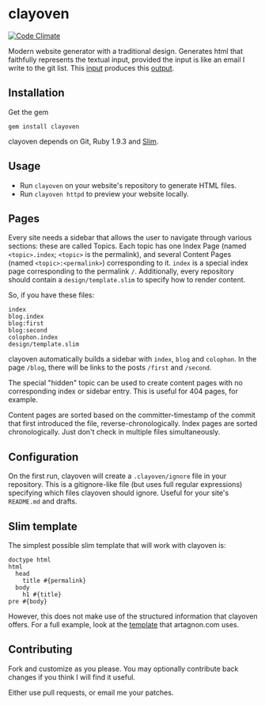 # clayoven
[![Code Climate](https://codeclimate.com/github/artagnon/clayoven.png)](https://codeclimate.com/github/artagnon/clayoven)

Modern website generator with a traditional design. Generates html
that faithfully represents the textual input, provided the input is
like an email I write to the git list.  This
[input](http://artagnon.com/hidden:claytext) produces this
[output](http://artagnon.com/claytext).

## Installation

Get the gem

    gem install clayoven

clayoven depends on Git, Ruby 1.9.3 and [Slim](http://slim-lang.com).

## Usage

* Run `clayoven` on your website's repository to generate HTML files.
* Run `clayoven httpd` to preview your website locally.

## Pages

Every site needs a sidebar that allows the user to navigate through
various sections: these are called Topics.  Each topic has one Index
Page (named `<topic>.index`; `<topic>` is the permalink), and several
Content Pages (named `<topic>:<permalink>`) corresponding to it.
`index` is a special index page corresponding to the permalink `/`.
Additionally, every repository should contain a `design/template.slim`
to specify how to render content.

So, if you have these files:

    index
    blog.index
    blog:first
    blog:second
    colophon.index
    design/template.slim

clayoven automatically builds a sidebar with `index`, `blog` and `colophon`.
In the page `/blog`, there will be links to the posts `/first` and
`/second`.

The special "hidden" topic can be used to create content pages with no
corresponding index or sidebar entry.  This is useful for 404 pages,
for example.

Content pages are sorted based on the committer-timestamp of the
commit that first introduced the file, reverse-chronologically.  Index
pages are sorted chronologically.  Just don't check in multiple files
simultaneously.

## Configuration

On the first run, clayoven will create a `.clayoven/ignore` file in
your repository.  This is a gitignore-like file (but uses full regular
expressions) specifying which files clayoven should ignore.  Useful
for your site's `README.md` and drafts.

## Slim template

The simplest possible slim template that will work with clayoven is:

    doctype html
    html
      head
        title #{permalink}
      body
        h1 #{title}
	pre #{body}

However, this does not make use of the structured information that
clayoven offers.  For a full example, look at the
[template](https://github.com/artagnon/artagnon.com/blob/master/design/template.slim)
that artagnon.com uses.

## Contributing

Fork and customize as you please.  You may optionally contribute back
changes if you think I will find it useful.

Either use pull requests, or email me your patches.
